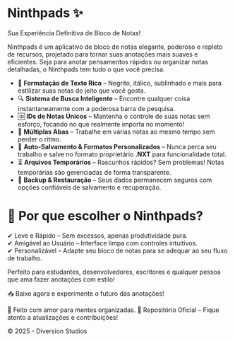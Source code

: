 # Ninthpads ✨
Sua Experiência Definitiva de Bloco de Notas!

Ninthpads é um aplicativo de bloco de notas elegante, poderoso e repleto de recursos, projetado para tornar suas anotações mais suaves e eficientes. Seja para anotar pensamentos rápidos ou organizar notas detalhadas, o Ninthpads tem tudo o que você precisa.

- 📝 **Formatação de Texto Rico** – Negrito, itálico, sublinhado e mais para estilizar suas notas do jeito que você gosta.
- 🔍 **Sistema de Busca Inteligente** – Encontre qualquer coisa instantaneamente com a poderosa barra de pesquisa.
- 🆔 **IDs de Notas Únicos** – Mantenha o controle de suas notas sem esforço, focando no que realmente importa no momento!
- 📂 **Múltiplas Abas** – Trabalhe em várias notas ao mesmo tempo sem perder o ritmo.
- 💾 **Auto-Salvamento & Formatos Personalizados** – Nunca perca seu trabalho e salve no formato proprietário **.NXT** para funcionalidade total.
- ⏳ **Arquivos Temporários** – Rascunhos rápidos? Sem problemas! Notas temporárias são gerenciadas de forma transparente.
- 🔄 **Backup & Restauração** – Seus dados permanecem seguros com opções confiáveis de salvamento e recuperação.

# 🚀 Por que escolher o Ninthpads?
✔ Leve e Rápido – Sem excessos, apenas produtividade pura.  
✔ Amigável ao Usuário – Interface limpa com controles intuitivos.  
✔ Personalizável – Adapte seu bloco de notas para se adequar ao seu fluxo de trabalho.

Perfeito para estudantes, desenvolvedores, escritores e qualquer pessoa que ama fazer anotações com estilo!

📥 Baixe agora e experimente o futuro das anotações!

💖 Feito com amor para mentes organizadas.
🔗 Repositório Oficial – Fique atento a atualizações e contribuições!

© 2025 - Diversion Studios

